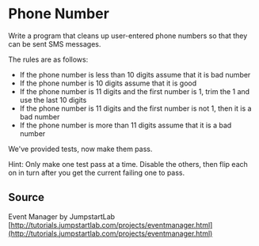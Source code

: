 # Phone Number

Write a program that cleans up user-entered phone numbers so that they can be sent SMS messages.

The rules are as follows:

- If the phone number is less than 10 digits assume that it is bad number
- If the phone number is 10 digits assume that it is good
- If the phone number is 11 digits and the first number is 1, trim the 1 and use the last 10 digits
- If the phone number is 11 digits and the first number is not 1, then it is a bad number
- If the phone number is more than 11 digits assume that it is a bad number

We've provided tests, now make them pass.

Hint: Only make one test pass at a time. Disable the others, then flip each on in turn after you get the current failing
one to pass.

## Source

Event Manager by
JumpstartLab [http://tutorials.jumpstartlab.com/projects/eventmanager.html](http://tutorials.jumpstartlab.com/projects/eventmanager.html)

